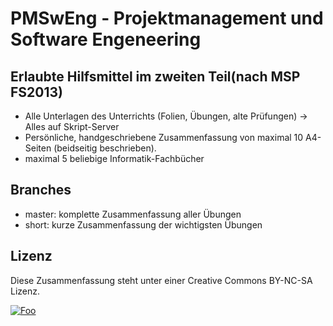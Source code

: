 # PMSwEng - Projektmanagement und Software Engeneering

## Erlaubte Hilfsmittel im zweiten Teil(nach MSP FS2013)
 * Alle Unterlagen des Unterrichts (Folien, Übungen, alte Prüfungen) -> Alles auf Skript-Server
 * Persönliche, handgeschriebene Zusammenfassung von maximal 10 A4-Seiten (beidseitig beschrieben).
 * maximal 5 beliebige Informatik-Fachbücher
 
## Branches
 * master: komplette Zusammenfassung aller Übungen
 * short: kurze Zusammenfassung der wichtigsten Übungen
 
## Lizenz
Diese Zusammenfassung steht unter einer Creative Commons BY-NC-SA Lizenz.

[![Foo](http://i.creativecommons.org/l/by-nc-sa/3.0/88x31.png)](http://creativecommons.org/licenses/by-nc-sa/3.0/)